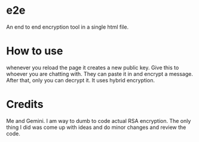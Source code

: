 # e2e
An end to end encryption tool in a single html file.

# How to use
whenever you reload the page it creates a new public key. Give this to whoever you are chatting with. They can paste it in and encrypt a message. After that, only you can decrypt it. It uses hybrid encryption.

# Credits
Me and Gemini. I am way to dumb to code actual RSA encryption. The only thing I did was come up with ideas and do minor changes and review the code.
